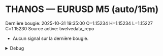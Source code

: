 # THANOS — EURUSD M5 (auto/15m)
Dernière bougie: 2025-10-31 19:35:00  O=1.15234  H=1.15234  L=1.15227  C=1.15230
Source active: twelvedata_repo

- Aucun signal sur la dernière bougie.

<details><summary>Debug</summary>

- TD_API_KEY manquant.

</details>